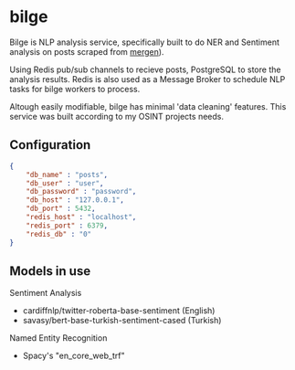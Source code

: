 # bilge

Bilge is NLP analysis service, specifically built to do NER and Sentiment analysis on posts scraped from [mergen](https://github.com/humanova/mergen)).

Using Redis pub/sub channels to recieve posts, PostgreSQL to store the analysis results. Redis is also used as a Message Broker to schedule NLP tasks for bilge workers to process. 

Altough easily modifiable, bilge has minimal 'data cleaning' features. This service was built according to my OSINT projects needs.

## Configuration 
```json
{
    "db_name" : "posts",
    "db_user" : "user",
    "db_password" : "password",
    "db_host" : "127.0.0.1",
    "db_port" : 5432,
    "redis_host" : "localhost",
    "redis_port" : 6379,
    "redis_db" : "0"
}
```

## Models in use

Sentiment Analysis 
- cardiffnlp/twitter-roberta-base-sentiment (English)
- savasy/bert-base-turkish-sentiment-cased (Turkish)

Named Entity Recognition
- Spacy's "en_core_web_trf"


